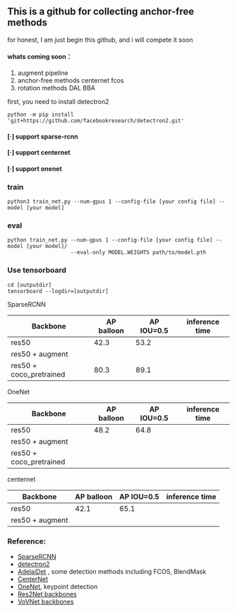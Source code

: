## This is a github for collecting anchor-free methods 


for honest, I am just begin this github, and i will compete it soon
#### whats coming soon：
1. augment pipeline  
2. anchor-free methods centernet fcos
3. rotation methods DAL BBA

first, you need to install detectron2
```
python -m pip install 'git+https://github.com/facebookresearch/detectron2.git'
```
#### [·] support sparse-rcnn
#### [·] support centernet
#### [·] support onenet

### train 
```
python3 train_net.py --num-gpus 1 --config-file [your config file] --model [your model]
```

### eval
```
python train_net.py --num-gpus 1 --config-file [your config file] --model [your model]/ 
                    --eval-only MODEL.WEIGHTS path/to/model.pth
```
### Use tensorboard 
```
cd [outputdir]
tensorboard --logdir=[outputdir]
```
SparseRCNN

| Backbone                 |   AP balloon    |  AP IOU=0.5    | inference time |
| ----------------         | ---------------- | -------------- | ----- |
| res50                  | 42.3             |     53.2          |        |
| res50 + augment        |                  |                 |        |
| res50 + coco_pretrained| 80.3             |     89.1        |       | 

OneNet 

| Backbone                 |   AP balloon    |  AP IOU=0.5    | inference time |
| ----------------         | ---------------- | -------------- | ----- |
| res50                  | 48.2            |      64.8          |        |
| res50 + augment        |                  |                 |        |
| res50 + coco_pretrained|                  |                 |       | 

centernet

| Backbone                 |   AP balloon    |  AP IOU=0.5    | inference time |
| ----------------         | ---------------- | -------------- | ----- |
| res50                  | 42.1            |      65.1          |        |
| res50 + augment        |                  |                 |         |


### Reference:  
+ [SparseRCNN](https://github.com/PeizeSun/SparseR-CNN)  
+ [detectron2](https://github.com/facebookresearch/detectron2)  
+ [AdelaiDet](https://github.com/aim-uofa/adet) , some detection methods including FCOS, BlendMask
+ [CenterNet](https://github.com/JDAI-CV/centerX)  
+ [OneNet](https://github.com/PeizeSun/OneNet), keypoint detection 
+ [Res2Net backbones](https://github.com/Res2Net/Res2Net-detectron2)
+ [VoVNet backbones](https://github.com/youngwanLEE/vovnet-detectron2)



